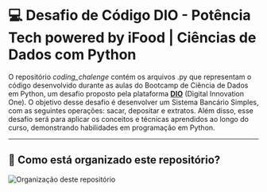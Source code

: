 # 💻 Desafio de Código DIO - Potência Tech powered by iFood | Ciências de Dados com Python

  O repositório *coding_chalenge* contém os arquivos .py que representam o código desenvolvido durante as aulas do Bootcamp de Ciência de Dados em Python, um desafio proposto pela plataforma **[DIO](https://www.dio.me/)** (Digital Innovation One). O objetivo desse desafio é desenvolver um Sistema Bancário Simples, com as seguintes operações: sacar, depositar e extratos. Além disso, esse desafio será para aplicar os conceitos e técnicas aprendidos ao longo do curso, demonstrando habilidades em programação em Python.

---

## 💾 Como está organizado este repositório?

![Organização deste repositório](https://www.canva.com/design/DAFouPJ4bqY/lMzr389TpJ0BTZNlF8y1rw/edit?utm_content=DAFouPJ4bqY&utm_campaign=designshare&utm_medium=link2&utm_source=sharebutton)
